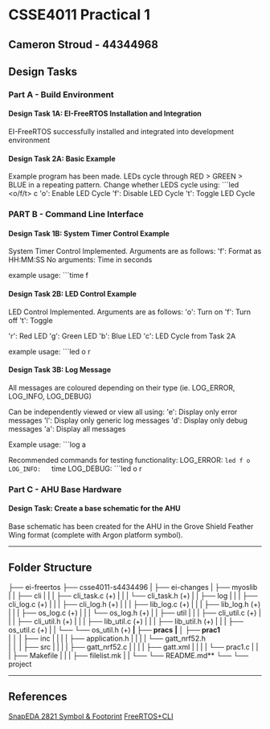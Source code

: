 # CSSE4011 Practical 1

## Cameron Stroud - 44344968

## Design Tasks

### Part A - Build Environment

#### Design Task 1A: EI-FreeRTOS Installation and Integration

EI-FreeRTOS successfully installed and integrated into development environment

#### Design Task 2A: Basic Example

Example program has been made. LEDs cycle through RED > GREEN > BLUE in a repeating pattern.
Change whether LEDS cycle using: ```led <o/f/t> c
'o': Enable LED Cycle
'f': Disable LED Cycle
't': Toggle LED Cycle

### PART B - Command Line Interface

#### Design Task 1B: System Timer Control Example

System Timer Control Implemented. Arguments are as follows:
'f': Format as HH:MM:SS
No arguments: Time in seconds

example usage: ```time f

#### Design Task 2B: LED Control Example

LED Control Implemented. Arguments are as follows:
'o': Turn on
'f': Turn off
't': Toggle

'r': Red LED
'g': Green LED
'b': Blue LED
'c': LED Cycle from Task 2A

example usage: ```led o r

#### Design Task 3B: Log Message

All messages are coloured depending on their type (ie. LOG_ERROR, LOG_INFO, LOG_DEBUG)

Can be independently viewed or view all using:
'e': Display only error messages
'l': Display only generic log messages
'd': Display only debug messages
'a': Display all messages

Example usage: ```log a

Recommended commands for testing functionality:
LOG_ERROR:  ```led f o
LOG_INFO:   ```time
LOG_DEBUG:  ```led o r

### Part C - AHU Base Hardware

#### Design Task: Create a base schematic for the AHU

Base schematic has been created for the AHU in the Grove Shield Feather Wing format (complete with Argon platform symbol).

---

## Folder Structure

├── ei-freertos
├── csse4011-s4434496
|    ├── ei-changes
|    ├── myoslib
|   |   ├── cli
|   |   |   ├── cli_task.c  (+)
|   |   |   └── cli_task.h  (+)
|   |   ├── log
|   |   |   ├── cli_log.c   (+)
|   |   |   ├── cli_log.h   (+)
|   |   |   ├── lib_log.c   (+)
|   |   |   ├── lib_log.h   (+)
|   |   |   ├── os_log.c    (+)
|   |   |   └── os_log.h    (+)
|   |   ├── util
|   |   |   ├── cli_util.c  (+)
|   |   |   ├── cli_util.h  (+)
|   |   |   ├── lib_util.c  (+)
|   |   |   ├── lib_util.h  (+)
|   |   |   ├── os_util.c   (+)
|   |   └── └── os_util.h   (+)
**|   ├── pracs**
**|   │   ├── prac1**     
|   │   |   ├── inc
|   |   |   |   ├── application.h
|   |   |   |   └── gatt_nrf52.h        
|   │   |   ├── src
|   |   |   |   ├── gatt_nrf52.c
|   |   |   |   ├── gatt.xml
|   |   |   |   └── prac1.c
|   |   |   ├── Makefile
|   |   |   ├── filelist.mk
|   |   └── └── README.md**
└── └── project

---

## References

[SnapEDA 2821 Symbol & Footprint](https://www.snapeda.com/parts/2821/Adafruit%20Industries%20LLC/view-part/)
[FreeRTOS+CLI](https://www.freertos.org/FreeRTOS-Plus/FreeRTOS_Plus_CLI/Download_FreeRTOS_Plus_CLI.html)